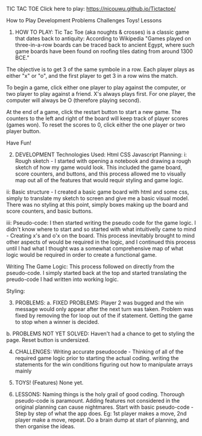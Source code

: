 
TIC TAC TOE
Click here to play: https://nicouwu.github.io/Tictactoe/


How to Play
Development
Problems
Challenges
Toys!
Lessons
1. HOW TO PLAY:
Tic Tac Toe (aka noughts & crosses) is a classic game that dates back to antiquity: According to Wikipedia "Games played on three-in-a-row boards can be traced back to ancient Egypt, where such game boards have been found on roofing tiles dating from around 1300 BCE."

The objective is to get 3 of the same symbole in a row. Each player plays as either "x" or "o", and the first player to get 3 in a row wins the match.

To begin a game, click either one player to play against the computer, or two player to play against a friend. X's always plays first. For one player, the computer will always be O (therefore playing second).

At the end of a game, click the restart button to start a new game. The counters to the left and right of the board will keep track of player scores (games won). To reset the scores to 0, click either the one player or two player button.

Have Fun!

2. DEVELOPMENT
Technologies Used:
Html
CSS
Javascript
Planning:
i: Rough sketch - I started with opening a notebook and drawing a rough sketch of how my game would look. This included the game board, score counters, and buttons, and this process allowed me to visually map out all of the features that would requir styling and game logic.

ii: Basic structure - I created a basic game board with html and some css, simply to translate my sketch to screen and give me a basic visual model. There was no styling at this point, simply boxes making up the board and score counters, and basic buttons.

iii: Pseudo-code: I then started writing the pseudo code for the game logic. I didn't know where to start and so started with what intuitivelly came to mind - Creating x's and o'x on the board. This process inevitably brought to mind other aspects of would be required in the logic, and I continued this process until I had what I thought was a somewhat comprehensive map of what logic would be required in order to create a functional game.

Writing The Game Logic:
This process followed on directly from the pseudo-code. I simply started back at the top and started translating the preudo-code I had written into working logic.

Styling:

3. PROBLEMS:
a. FIXED PROBLEMS:
Player 2 was bugged and the win message would only appear after the next turn was taken. Problem was fixed by removing the for loop out of the if statement.
Getting the game to stop when a winner is decided.

b. PROBLEMS NOT YET SOLVED:
Haven't had a chance to get to styling the page.
Reset button is undersized.

4. CHALLENGES:
Writing accurate pseudocode - Thinking of all of the required game logic prior to starting the actual coding.
writing the statements for the win conditions
figuring out how to manipulate arrays mainly 

5. TOYS! (Features)
None yet.
6. LESSONS:
Naming things is the holy grail of good coding.
Thorough pseudo-code is paramount.
Adding features not considered in the original planning can cause nightmares.
Start with basic pseudo-code - Step by step of what the app does. Eg: 1st player makes a move, 2nd player make a move, repeat.
Do a brain dump at start of planning, and then organise the ideas.
